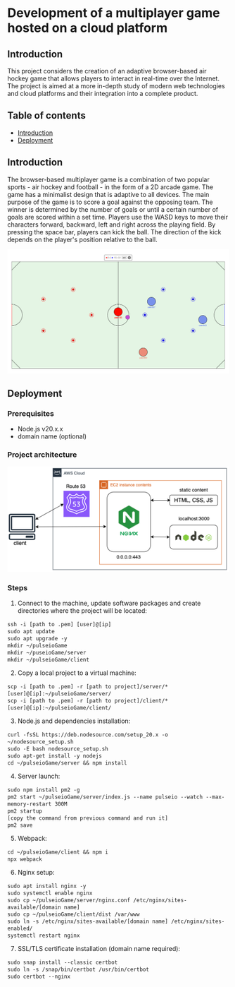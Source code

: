 # Development of a multiplayer game hosted on a cloud platform

## Introduction
This project considers the creation of an adaptive browser-based air hockey game that allows players to interact in real-time over the Internet.
The project is aimed at a more in-depth study of modern web technologies and cloud platforms and their integration into a complete product.

## Table of contents
- [Introduction](#introduction)
- [Deployment](#deployment)

## Introduction

The browser-based multiplayer game is a combination of two popular sports - air hockey and football - in the form of a 2D arcade game. The game has a minimalist design that is adaptive to all devices. The main purpose of the game is to score a goal against the opposing team. The winner is determined by the number of goals or until a certain number of goals are scored within a set time.
Players use the WASD keys to move their characters forward, backward, left and right across the playing field.
By pressing the space bar, players can kick the ball. The direction of the kick depends on the player's position relative to the ball.

![Gameplay](assets/Gameplay.png)

## Deployment
### Prerequisites
- Node.js v20.x.x
- domain name (optional)
  
### Project architecture
![Gameplay](assets/ProjectArchitecture.png)

### Steps
1. Connect to the machine, update software packages and create directories where the project will be located:
  ```
  ssh -i [path to .pem] [user]@[ip]
  sudo apt update
  sudo apt upgrade -y
  mkdir ~/pulseioGame
  mkdir ~/puseioGame/server
  mkdir ~/pulseioGame/client
  ```
2. Copy a local project to a virtual machine:
  ```
  scp -i [path to .pem] -r [path to project]/server/* [user]@[ip]:~/pulseioGame/server/
  scp -i [path to .pem] -r [path to project]/client/* [user]@[ip]:~/pulseioGame/client/
  ```
3. Node.js and dependencies installation:
  ```
  curl -fsSL https://deb.nodesource.com/setup_20.x -o ~/nodesource_setup.sh
  sudo -E bash nodesource_setup.sh
  sudo apt-get install -y nodejs
  cd ~/pulseioGame/server && npm install
  ```
4. Server launch:
  ```
  sudo npm install pm2 -g
  pm2 start ~/pulseioGame/server/index.js --name pulseio --watch --max-memory-restart 300M
  pm2 startup
  [copy the command from previous command and run it]
  pm2 save
  ```
5. Webpack:
  ```
  cd ~/pulseioGame/client && npm i
  npx webpack
  ```
6. Nginx setup:
  ```
  sudo apt install nginx -y
  sudo systemctl enable nginx
  sudo cp ~/pulseioGame/server/nginx.conf /etc/nginx/sites-available/[domain name]
  sudo cp ~/pulseioGame/client/dist /var/www
  sudo ln -s /etc/nginx/sites-available/[domain name] /etc/nginx/sites-enabled/
  systemctl restart nginx
  ```
7. SSL/TLS certificate installation (domain name required):
  ```
  sudo snap install --classic certbot
  sudo ln -s /snap/bin/certbot /usr/bin/certbot
  sudo certbot --nginx
  ```